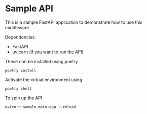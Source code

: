# Sample API

This is a sample FastAPI application to demonstrate how to use this middleware

Dependencies:
* FastAPI
* uvicorn (if you want to run the API)

These can be installed using poetry

    poetry install

Activate the virtual environment using

    poetry shell

To spin up the API

    uvicorn sample.main:app --reload

